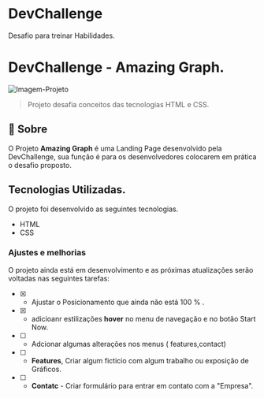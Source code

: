 # DevChallenge
Desafio para treinar Habilidades.

# DevChallenge - Amazing Graph.



<img src="/assets/Amazing_graph_gif.gif" alt="Imagem-Projeto">



> Projeto desafia conceitos das tecnologias HTML e CSS.



## 📑 Sobre

O Projeto **Amazing Graph** é uma Landing Page desenvolvido pela DevChallenge, sua função é para os desenvolvedores colocarem em prática o desafio proposto.

## Tecnologias Utilizadas.

O projeto foi desenvolvido as seguintes tecnologias.

- HTML
- CSS

### Ajustes e melhorias

O projeto ainda está em desenvolvimento e as próximas atualizações serão voltadas nas seguintes tarefas:

- [x] - Ajustar o Posicionamento que ainda não está  100 % . 
- [x] - adicioanr estilizações **hover** no menu de navegação e no botão Start Now.
- [ ]  - Adcionar algumas alterações nos menus ( features,contact)
- [ ]  - **Features**, Criar algum ficticio com algum trabalho ou exposição de Gráficos.
- [ ]  - **Contatc**  - Criar formulário para entrar em contato com a "Empresa".

 